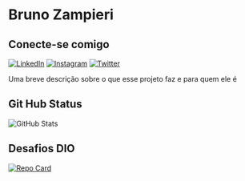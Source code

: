 
# Bruno Zampieri

## Conecte-se comigo
[![LinkedIn](https://img.shields.io/badge/LinkedIn-000?style=for-the-badge&logo=linkedin&logoColor=0E76A8)](https://www.linkedin.com/in/bruno-zampieri-58741578/) 
[![Instagram](https://img.shields.io/badge/Instagram-000?style=for-the-badge&logo=instagram)](https://www.instagram.com/b_zampieri/)
[![Twitter](https://img.shields.io/badge/Twitter-000?style=for-the-badge&logo=twitter)](https://twitter.com/xBrunoZx)


Uma breve descrição sobre o que esse projeto faz e para quem ele é

## Git Hub Status

![GitHub Stats](https://github-readme-stats.vercel.app/api?username=BrZampieri&theme=transparent&bg_color=000&border_color=30A3DC&show_icons=true&icon_color=30A3DC&title_color=E94D5F&text_color=FFF)


## Desafios  DIO
[![Repo Card](https://github-readme-stats.vercel.app/api/pin/?username=BrZampieri&repo=Projeto-Open-Source-no-GitHub&bg_color=000&border_color=30A3DC&show_icons=true&icon_color=30A3DC&title_color=E94D5F&text_color=FFF)](https://github.com/BrZampieri/dio-lab-open-source)

